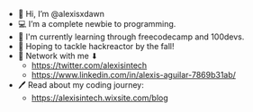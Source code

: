 - 👋 Hi, I’m @alexisxdawn
- 💻 I’m a complete newbie to programming.
- 🌱 I'm currently learning through freecodecamp and 100devs.
- 💪 Hoping to tackle hackreactor by the fall!
- 🤝 Network with me ⬇ 
    - https://twitter.com/alexisintech
   - https://www.linkedin.com/in/alexis-aguilar-7869b31ab/
- 🖊️ Read about my coding journey:
    - https://alexisintech.wixsite.com/blog
<!---
alexisxdawn/alexisxdawn is a ✨ special ✨ repository because its `README.md` (this file) appears on your GitHub profile.
You can click the Preview link to take a look at your changes.
--->
